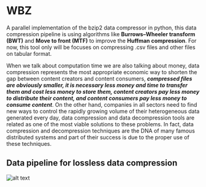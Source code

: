 # WBZ
A parallel implementation of the bzip2 data compressor in python, this data compression pipeline is using algorithms like **Burrows–Wheeler transform (BWT)** and **Move to front (MTF)** to improve the **Huffman compression**. For now, this tool only will be focuses on compressing .csv files and other files on tabular format.

 When we talk about computation time we are also talking about money, data compression represents the most appropriate economic way to shorten the gap between content creators and content consumers, ***compressed files are obviously smaller, it is necessary less money and time to transfer them and cost less money to store them, content creators pay less money to distribute their content, and content consumers pay less money to consume content***. On the other hand, companies in all sectors need to find new ways to control the rapidly growing volume of their heterogeneous data generated every day, data compression and data decompression tools are related as one of the most viable solutions to these problems. In fact, data compression and decompression techniques are the DNA of many famous distributed systems and part of their success is due to the proper use of these techniques.

## Data pipeline for lossless data compression

![alt text](https://wittline.github.io/wbz/img/wbz.png)


